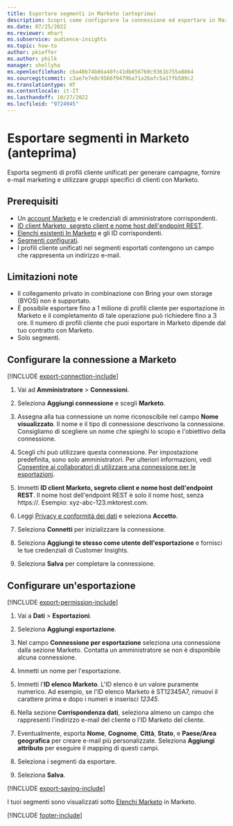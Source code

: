 ```yaml
---
title: Esportare segmenti in Marketo (anteprima)
description: Scopri come configurare la connessione ed esportare in Marketo.
ms.date: 07/25/2022
ms.reviewer: mhart
ms.subservice: audience-insights
ms.topic: how-to
author: pkieffer
ms.author: philk
manager: shellyha
ms.openlocfilehash: cba40b74b86a40fc41db856760c9361b755a8864
ms.sourcegitcommit: c3ae7e7e0c9566f9479ba71a26afc5a17fb589c2
ms.translationtype: HT
ms.contentlocale: it-IT
ms.lasthandoff: 10/27/2022
ms.locfileid: "9724945"
---
```

# <a name="export-segments-to-marketo-preview"></a>Esportare segmenti in Marketo (anteprima)

Esporta segmenti di profili cliente unificati per generare campagne, fornire e-mail marketing e utilizzare gruppi specifici di clienti con Marketo.

## <a name="prerequisites"></a>Prerequisiti

- Un [account Marketo](https://login.marketo.com/) e le credenziali di amministratore corrispondenti.
- [ID client Marketo, segreto client e nome host dell'endpoint REST](https://developers.marketo.com/rest-api/authentication/).
- [Elenchi esistenti In Marketo](https://docs.marketo.com/display/public/DOCS/Understanding+Static+Lists) e gli ID corrispondenti.
- [Segmenti configurati](segments.md).
- I profili cliente unificati nei segmenti esportati contengono un campo che rappresenta un indirizzo e-mail.

## <a name="known-limitations"></a>Limitazioni note

- Il collegamento privato in combinazione con Bring your own storage (BYOS) non è supportato.
- È possibile esportare fino a 1 milione di profili cliente per esportazione in Marketo e il completamento di tale operazione può richiedere fino a 3 ore. Il numero di profili cliente che puoi esportare in Marketo dipende dal tuo contratto con Marketo.
- Solo segmenti.

## <a name="set-up-connection-to-marketo"></a>Configurare la connessione a Marketo

[!INCLUDE [export-connection-include](includes/export-connection-admn.md)]

1. Vai ad **Amministratore** > **Connessioni**.

1. Seleziona **Aggiungi connessione** e scegli **Marketo**.

1. Assegna alla tua connessione un nome riconoscibile nel campo **Nome visualizzato**. Il nome e il tipo di connessione descrivono la connessione. Consigliamo di scegliere un nome che spieghi lo scopo e l'obiettivo della connessione.

1. Scegli chi può utilizzare questa connessione. Per impostazione predefinita, sono solo amministratori. Per ulteriori informazioni, vedi [Consentire ai collaboratori di utilizzare una connessione per le esportazioni](connections.md#allow-contributors-to-use-a-connection-for-exports).

1. Immetti **ID client Marketo, segreto client e nome host dell'endpoint REST**. Il nome host dell'endpoint REST è solo il nome host, senza https://. Esempio: xyz-abc-123.mktorest.com.

1. Leggi [Privacy e conformità dei dati](connections.md#data-privacy-and-compliance) e seleziona **Accetto**.

1. Seleziona **Connetti** per inizializzare la connessione.

1. Seleziona **Aggiungi te stesso come utente dell'esportazione** e fornisci le tue credenziali di Customer Insights.

1. Seleziona **Salva** per completare la connessione.

## <a name="configure-an-export"></a>Configurare un'esportazione

[!INCLUDE [export-permission-include](includes/export-permission.md)]

1. Vai a **Dati** > **Esportazioni**.

1. Seleziona **Aggiungi esportazione**.

1. Nel campo **Connessione per esportazione** seleziona una connessione dalla sezione Marketo. Contatta un amministratore se non è disponibile alcuna connessione.

1. Immetti un nome per l'esportazione.

1. Immetti l'**ID elenco Marketo**. L'ID elenco è un valore puramente numerico. Ad esempio, se l'ID elenco Marketo è ST12345A7, rimuovi il carattere prima e dopo i numeri e inserisci *12345*.

1. Nella sezione **Corrispondenza dati**, seleziona almeno un campo che rappresenti l'indirizzo e-mail del cliente o l'ID Marketo del cliente.

1. Eventualmente, esporta **Nome**, **Cognome**, **Città**, **Stato**, e **Paese/Area geografica** per creare e-mail più personalizzate. Seleziona **Aggiungi attributo** per eseguire il mapping di questi campi.

1. Seleziona i segmenti da esportare.

1. Seleziona **Salva**.

[!INCLUDE [export-saving-include](includes/export-saving.md)]

I tuoi segmenti sono visualizzati sotto [Elenchi Marketo](https://docs.marketo.com/display/public/DOCS/Understanding+Static+Lists) in Marketo.

[!INCLUDE [footer-include](includes/footer-banner.md)]
